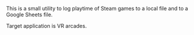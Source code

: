 This is a small utility to log playtime of Steam games to a local file and to a Google Sheets file.

Target application is VR arcades.